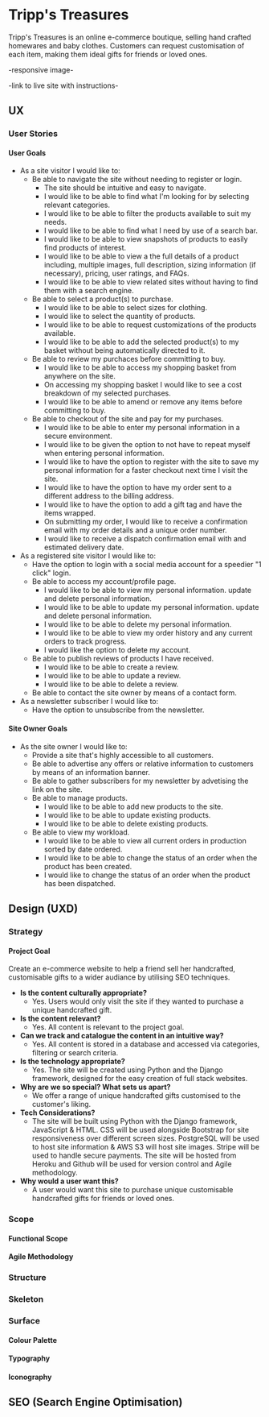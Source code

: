 # Tripp's Treasures

Tripp's Treasures is an online e-commerce boutique, selling hand crafted homewares and baby clothes.
Customers can request customisation of each item, making them ideal gifts for friends or loved ones.

-responsive image-

-link to live site with instructions-

## UX
### User Stories

#### User Goals

* As a site visitor I would like to:
  * Be able to navigate the site without needing to register or login.
    * The site should be intuitive and easy to navigate.
    * I would like to be able to find what I'm looking for by selecting relevant categories.
    * I would like to be able to filter the products available to suit my needs.
    * I would like to be able to find what I need by use of a search bar.
    * I would like to be able to view snapshots of products to easily find products of interest.
    * I would like to be able to view a the full details of a product including, multiple images, full description, sizing information (if necessary), pricing, user ratings, and FAQs.
    * I would like to be able to view related sites without having to find them with a search engine.
  * Be able to select a product(s) to purchase.
    * I would like to be able to select sizes for clothing.
    * I would like to select the quantity of products.
    * I would like to be able to request customizations of the products available.
    * I would like to be able to add the selected product(s) to my basket without being automatically directed to it.
  * Be able to review my purchaces before committing to buy.
    * I would like to be able to access my shopping basket from anywhere on the site.
    * On accessing my shopping basket I would like to see a cost breakdown of my selected purchases.
    * I would like to be able to amend or remove any items before committing to buy.
  * Be able to checkout of the site and pay for my purchases.
    * I would like to be able to enter my personal information in a secure environment.
    * I would like to be given the option to not have to repeat myself when entering personal information.
    * I would like to have the option to register with the site to save my personal information for a faster checkout next time I visit the site.
    * I would like to have the option to have my order sent to a different address to the billing address.
    * I would like to have the option to add a gift tag and have the items wrapped.
    * On submitting my order, I would like to receive a confirmation email with my order details and a unique order number.
    * I would like to receive a dispatch confirmation email with and estimated delivery date.
* As a registered site visitor I would like to:
  * Have the option to login with a social media account for a speedier "1 click" login.
  * Be able to access my account/profile page.
    * I would like to be able to view my personal information. update and delete personal information.
    * I would like to be able to update my personal information. update and delete personal information.
    * I would like to be able to delete my personal information.
    * I would like to be able to view my order history and any current orders to track progress.
    * I would like the option to delete my account.
  * Be able to publish reviews of products I have received.
    * I would like to be able to create a review.
    * I would like to be able to update a review.
    * I would like to be able to delete a review.
  * Be able to contact the site owner by means of a contact form.
* As a newsletter subscriber I would like to: 
    * Have the option to unsubscribe from the newsletter.

#### Site Owner Goals

* As the site owner I would like to:
  * Provide a site that's highly accessible to all customers.
  * Be able to advertise any offers or relative information to customers by means of an information banner.
  * Be able to gather subscribers for my newsletter by advetising the link on the site.
  * Be able to manage products.
    * I would like to be able to add new products to the site.
    * I would like to be able to update existing products.
    * I would like to be able to delete existing products.
  * Be able to view my workload.
    * I would like to be able to view all current orders in production sorted by date ordered.
    * I would like to be able to change the status of an order when the product has been created.
    * I would like to change the status of an order when the product has been dispatched.

## Design (UXD)

### Strategy
#### Project Goal

Create an e-commerce website to help a friend sell her handcrafted, customisable gifts to a wider audiance by utilising SEO techniques.

* __Is the content culturally appropriate?__
  * Yes. Users would only visit the site if they wanted to purchase a unique handcrafted gift.
* __Is the content relevant?__
  * Yes. All content is relevant to the project goal.
* __Can we track and catalogue the content in an intuitive way?__
  * Yes. All content is stored in a database and accessed via categories, filtering or search criteria.
* __Is the technology appropriate?__
  * Yes. The site will be created using Python and the Django framework, designed for the easy creation of full stack websites.
* __Why are we so special? What sets us apart?__
  * We offer a range of unique handcrafted gifts customised to the customer's liking.
* __Tech Considerations?__
  * The site will be built using Python with the Django framework, JavaScript & HTML. CSS will be used alongside Bootstrap for site responsiveness over different screen sizes. PostgreSQL will be used to host site information & AWS S3 will host site images. Stripe will be used to handle secure payments. The site will be hosted from Heroku and Github will be used for version control and Agile methodology.
* __Why would a user want this?__
  * A user would want this site to purchase unique customisable handcrafted gifts for friends or loved ones.
### Scope
#### Functional Scope
#### Agile Methodology
### Structure
### Skeleton
### Surface
#### Colour Palette
#### Typography
#### Iconography
## SEO (Search Engine Optimisation)

